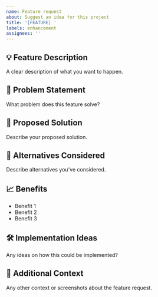 ```yaml
---
name: Feature request
about: Suggest an idea for this project
title: '[FEATURE] '
labels: enhancement
assignees: ''
---
```


## 💡 Feature Description
A clear description of what you want to happen.

## 🎯 Problem Statement
What problem does this feature solve?

## 💭 Proposed Solution
Describe your proposed solution.

## 🔄 Alternatives Considered
Describe alternatives you've considered.

## 📈 Benefits
- Benefit 1
- Benefit 2
- Benefit 3

## 🛠️ Implementation Ideas
Any ideas on how this could be implemented?

## 📝 Additional Context
Any other context or screenshots about the feature request.
